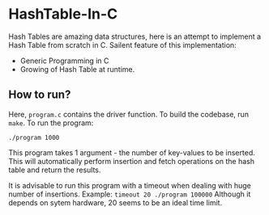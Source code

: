 # HashTable-In-C

Hash Tables are amazing data structures, here is an attempt to implement a Hash Table from scratch in C.
Sailent feature of this implementation:
- Generic Programming in C
- Growing of Hash Table at runtime.

## How to run?

Here, `program.c` contains the driver function. To build the codebase, run `make`. To run the program:

`./program 1000`

This program takes 1 argument - the number of key-values to be inserted. This will automatically perform insertion and fetch operations on the hash table and return the results.

It is advisable to run this program with a timeout when dealing with huge number of insertions.
Example: `timeout 20 ./program 100000` Although it depends on sytem hardware, 20 seems to be an ideal time limit.

